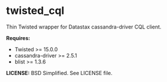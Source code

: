 # twisted_cql

Thin Twisted wrapper for Datastax cassandra-driver CQL client.

__Requires:__

* Twisted >= 15.0.0
* cassandra-driver >= 2.5.1
* blist >= 1.3.6	

__LICENSE:__ BSD Simplified. See LICENSE file.
